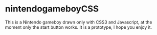 # nintendogameboyCSS

This is a Nintendo gameboy drawn only with CSS3 and Javascript, at the moment only the start button works. It is a prototype, I hope you enjoy it.
